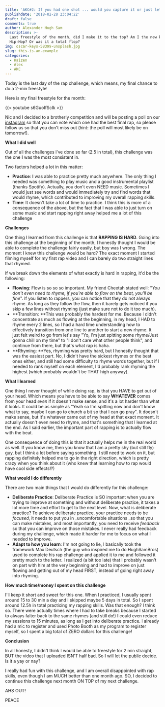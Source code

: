 ```yaml
---
title: 'AKC#2: If you had one shot ... would you capture it or just let it slip?'
publishdate: '2018-02-28 23:04:22'
draft: false
comments: true
author: Alexander Hugh Sam
description: >-
  Last freestyle of the month, did I make it to the top? Am I the new king of
  Hip-Hop? Or was it a total flop?
img: oscar-keys-58399-unsplash.jpg
slug: this-is-an-example
categories:
  - Kaizen
  - Alex
  - AKC
---
```

Today is the last day of the rap challenge, which means, my final chance to do a 2-min freestyle! 

Here is my final freestyle for the month:

{{< youtube s6GuoIfScIk >}}

Nic and I decided to a brotherly competition and will be posting a poll on our [instagram](https://www.instagram.com/hughsambros/) so that you can vote which one had the best final rap, so please follow us so that you don't miss out (hint: the poll will most likely be on tomorrow!).

**What I did well**

Out of all the challenges I've done so far (2.5 in total), this challenge was the one I was the most consistent in. 

Two factors helped a lot in this matter:

* **Practice**: I was able to practice pretty much anywhere. The only thing I needed was something to play music and a good instrumental playlist (thanks Spotify). Actually, you don't even NEED music. Sometimes I would just see words and would immediately try and find words that would rhyme, which contributed to improving my overall rapping skills.
* **Time**: It doesn't take a lot of time to practice. I think this is more of a consequence of the above, but the fact that I was able to just turn on some music and start rapping right away helped me a lot of this challenge

**Challenges**

One thing I learned from this challenge is that **RAPPING IS HARD**. Going into this challenge at the beginning of the month, I honestly thought I would be able to complete the challenge fairly easily, but boy was I wrong. The moment I knew this challenge would be hard? The exact moment I started filming myself for my first rap video and I can barely do two straight lines that rhymed.

If we break down the elements of what exactly is hard in rapping, it'd be the following:

* **Flowing**: Flow is so so so important. My friend Cheetah stated well: "_You don't even need to rhyme, if you're able to flow on the beat, you'll be fine_". If you listen to rappers, you can notice that they do not always rhyme. As long as they follow the flow, then it barely gets noticed if you skip a few lines without rhyming (just make sure not to do it too much). 
* **Transition: **This was probably the hardest for me. Because I didn't concentrate as much as flowing at the beginning, in my head, I HAD to rhyme every 2 lines, so I had a hard time understanding how to effectively transition from one line to another to start a new rhyme. It just felt weird to go from let's say "Yo, I'm just spitting some rhyme/Just gonna chill on my time" to "I don't care what other people think", and continue from there, but that's what rap is haha.
* **Rhyming: **Yes, rhyming was pretty hard, but I honestly thought that was the easiest part. No, I didn't have the sickest rhymes or the best ones either, and still had some difficulty to rhyme words together, but if I needed to rank myself on each element, I'd probably rank rhyming the highest (which probably wouldn't be THAT high anyway).

**What I learned**

One thing I never thought of while doing rap, is that you HAVE to get out of your head. Which means you have to be able to say **WHATEVER** comes from your head _even_ if it doesn't make sense, and it's a lot harder than what it looks. It could be as simple as "Yeah so I'm spitting now and don't know what to say, maybe I can go to church a bit so that I can go pray". It doesn't make sense, but it's whatever came out of my head at that exact moment. It actually doesn't even need to rhyme, and that's something that I learned at the end. As I said earlier, the important part of rapping is to actually flow with the beat. 

One consequence of doing this is that it actually helps me in the real world as well. If you know me, then you know that I am a pretty shy (but still fly) guy, but I think a lot before saying something. I still need to work on it, but rapping definitely helped me to go in the right direction, which is pretty crazy when you think about it (who knew that learning how to rap would have cool side effects!?)

**What would I do differently**

There are two main things that I would do differently for this challenge:

* **Deliberate Practice**: Deliberate Practice is SO important when you are trying to improve at something and without deliberate practice, it takes a lot more time and effort to get to the next level. Now, what is deliberate practice? To achieve deliberate practice, your practice needs to be _focused_, it needs to put you in _uncomfortable situations _so that you can make mistakes, and most importantly, you need to receive _feedback_ so that you can improve on those mistakes. I never really had feedback during my challenge, which made it harder for me to focus on what I needed to improve. 
* **Adapt to how you learn**: I'm not going to lie, I basically took the framework Max Deutsch (the guy who inspired me to do HughSamBros) used to complete his rap challenge and applied it to me and followed it pretty much to the letter. I realized (a bit too late) that I probably wasn't on part with him at the very beginning and had to improve on just flowing and getting out of my head FIRST, instead of going right away into rhyming.

**How much time/money I spent on this challenge**

I'll keep it short and sweet for this one. When I practiced, I usually spent around 15 to 30 min a day and I skipped maybe 5 days in total. So I spent around 12.5h in total practicing my rapping skills. Was that enough? I think so. There were actually times where I had to take breaks because I started to always falter back to the same rhymes (and still do!) I could even reduce my sessions to 15 minutes, as long as I get into deliberate practice. I already had a mic to register and used Photo Booth as my program to register myself, so I spent a big total of ZERO dollars for this challenge!

**Conclusion**

In all honesty, I didn't think I would be able to freestyle for 2 min straight, BUT the video that I uploaded ISN'T half bad. So I will let the public decide. Is it a yay or nay? 

I really had fun with this challenge, and I am overall disappointed with rap skills, even though I am MUCH better than one month ago. SO, I decided to continue this challenge next month ON TOP of my next challenge. 

AHS OUT!

PEACE
